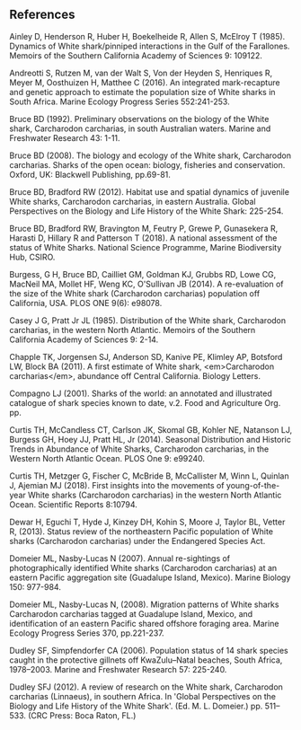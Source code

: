 ## References

Ainley D, Henderson R, Huber H, Boekelheide R, Allen S, McElroy T (1985). Dynamics of White shark/pinniped interactions in the Gulf of the Farallones. Memoirs of the Southern California Academy of Sciences 9: 109122.

Andreotti S, Rutzen M, van der Walt S, Von der Heyden S, Henriques R, Meyer M, Oosthuizen H, Matthee C (2016). An integrated mark-recapture and genetic approach to estimate the population size of White sharks in South Africa. Marine Ecology Progress Series 552:241-253.

Bruce BD (1992). Preliminary observations on the biology of the White shark, Carcharodon carcharias, in south Australian waters. Marine and Freshwater Research 43: 1-11.

Bruce BD (2008). The biology and ecology of the White shark, Carcharodon carcharias. Sharks of the open ocean: biology, fisheries and conservation. Oxford, UK: Blackwell Publishing, pp.69-81.

Bruce BD, Bradford RW (2012). Habitat use and spatial dynamics of juvenile White sharks, Carcharodon carcharias, in eastern Australia. Global Perspectives on the Biology and Life History of the White Shark: 225-254.

Bruce BD, Bradford RW, Bravington M, Feutry P, Grewe P, Gunasekera R, Harasti D, Hillary R and Patterson T (2018). A national assessment of the status of White Sharks. National Science Programme, Marine Biodiversity Hub, CSIRO.

Burgess, G H, Bruce BD, Cailliet GM, Goldman KJ, Grubbs RD, Lowe CG, MacNeil MA, Mollet HF, Weng KC, O'Sullivan JB (2014). A re-evaluation of the size of the White shark (Carcharodon carcharias) population off California, USA. PLOS ONE 9(6): e98078.

Casey J G, Pratt Jr JL (1985). Distribution of the White shark, Carcharodon carcharias, in the western North Atlantic. Memoirs of the Southern California Academy of Sciences 9: 2-14.

Chapple TK, Jorgensen SJ, Anderson SD, Kanive PE, Klimley AP, Botsford LW, Block BA (2011). A first estimate of White shark, \<em\>Carcharodon carcharias\</em\>, abundance off Central California. Biology Letters.

Compagno LJ (2001). Sharks of the world: an annotated and illustrated catalogue of shark species known to date, v.2. Food and Agriculture Org. pp.

Curtis TH, McCandless CT, Carlson JK, Skomal GB, Kohler NE, Natanson LJ, Burgess GH, Hoey JJ, Pratt HL, Jr (2014). Seasonal Distribution and Historic Trends in Abundance of White Sharks, Carcharodon carcharias, in the Western North Atlantic Ocean. PLOS One 9: e99240.

Curtis TH, Metzger G, Fischer C, McBride B, McCallister M, Winn L, Quinlan J, Ajemian MJ (2018). First insights into the movements of young-of-the-year White sharks (Carcharodon carcharias) in the western North Atlantic Ocean. Scientific Reports 8:10794.

Dewar H, Eguchi T, Hyde J, Kinzey DH, Kohin S, Moore J, Taylor BL, Vetter R, (2013). Status review of the northeastern Pacific population of White sharks (Carcharodon carcharias) under the Endangered Species Act.

Domeier ML, Nasby-Lucas N (2007). Annual re-sightings of photographically identified White sharks (Carcharodon carcharias) at an eastern Pacific aggregation site (Guadalupe Island, Mexico). Marine Biology 150: 977-984.

Domeier ML, Nasby-Lucas N, (2008). Migration patterns of White sharks Carcharodon carcharias tagged at Guadalupe Island, Mexico, and identification of an eastern Pacific shared offshore foraging area. Marine Ecology Progress Series 370, pp.221-237.

Dudley SF, Simpfendorfer CA (2006). Population status of 14 shark species caught in the protective gillnets off KwaZulu–Natal beaches, South Africa, 1978–2003. Marine and Freshwater Research 57: 225-240.

Dudley SFJ (2012). A review of research on the White shark, Carcharodon carcharias (Linnaeus), in southern Africa. In 'Global Perspectives on the Biology and Life History of the White Shark'. (Ed. M. L. Domeier.) pp. 511–533. (CRC Press: Boca Raton, FL.)